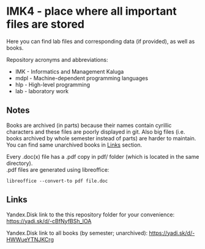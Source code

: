 # IMK4 - place where all important files are stored

Here you can find lab files and corresponding data (if provided),
as well as books.

Repository acronyms and abbreviations:

* IMK - Informatics and Management Kaluga
* mdpl - Machine-dependent programming languages
* hlp - High-level programming
* lab - laboratory work

## Notes

Books are archived (in parts) because their names contain cyrillic
characters and these files are poorly displayed in git. Also big files
(i.e. books archived by whole semester instead of parts) are harder to maintain.
You can find same unarchived books in <a href="#links">Links</a> section.

Every .doc(x) file has a .pdf copy in pdf/ folder (which is located
in the same directory).\
.pdf files are generated using libreoffice:

```shell
libreoffice --convert-to pdf file.doc
```

## Links

Yandex.Disk link to the this repository folder for your convenience:
<https://yadi.sk/d/-cBfNyfBSh_lOA>

Yandex.Disk link to all books (by semester; unarchived):
<https://yadi.sk/d/-HWWueYTNJKCrg>
